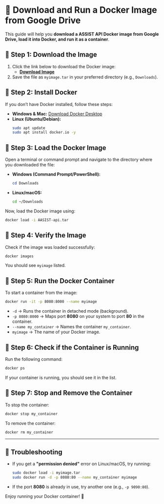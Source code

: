 # 🚀 Download and Run a Docker Image from Google Drive

This guide will help you **download a ASSIST API Docker image from Google Drive, load it into Docker, and run it as a container**.

## 🔹 Step 1: Download the Image

1. Click the link below to download the Docker image:
   - **[Download Image](https://drive.google.com/file/d/1elwPzNb2AK2yLdO8xeWaRUf8gdGRTpo6/view?usp=sharing)**
2. Save the file as `myimage.tar` in your preferred directory (e.g., `Downloads`).

## 🔹 Step 2: Install Docker

If you don’t have Docker installed, follow these steps:

- **Windows & Mac:** [Download Docker Desktop](https://www.docker.com/products/docker-desktop)
- **Linux (Ubuntu/Debian):**
  ```bash
  sudo apt update
  sudo apt install docker.io -y
  ```

## 🔹 Step 3: Load the Docker Image

Open a terminal or command prompt and navigate to the directory where you downloaded the file:

- **Windows (Command Prompt/PowerShell):**

  ```powershell
  cd Downloads
  ```

- **Linux/macOS:**
  ```bash
  cd ~/Downloads
  ```

Now, load the Docker image using:

```bash
docker load -i AASIST-api.tar
```

## 🔹 Step 4: Verify the Image

Check if the image was loaded successfully:

```bash
docker images
```

You should see `myimage` listed.

## 🔹 Step 5: Run the Docker Container

To start a container from the image:

```bash
docker run -it -p 8080:8000 --name myimage
```

- `-d` → Runs the container in detached mode (background).
- `-p 8080:8000` → Maps port **8080** on your system to port **80** in the container.
- `--name my_container` → Names the container `my_container`.
- `myimage` → The name of your Docker image.

## 🔹 Step 6: Check if the Container is Running

Run the following command:

```bash
docker ps
```

If your container is running, you should see it in the list.

## 🔹 Step 7: Stop and Remove the Container

To stop the container:

```bash
docker stop my_container
```

To remove the container:

```bash
docker rm my_container
```

---

## 🎯 Troubleshooting

- If you get a **"permission denied"** error on Linux/macOS, try running:
  ```bash
  sudo docker load -i myimage.tar
  sudo docker run -d -p 8080:80 --name my_container myimage
  ```
- If the port **8080** is already in use, try another one (e.g., `-p 9090:80`).

Enjoy running your Docker container! 🚀
